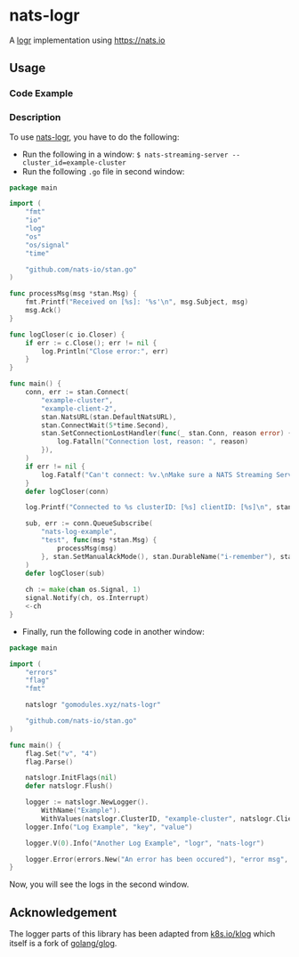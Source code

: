 # nats-logr
A [logr](https://github.com/go-logr/logr) implementation using https://nats.io

Usage
---

### Code Example


### Description

To use [nats-logr](https://github.com/gomodules/nats-logr), you have to do the following:

- Run the following in a window:
	```$ nats-streaming-server --cluster_id=example-cluster```
- Run the following `.go` file in second window:
```go
package main

import (
	"fmt"
	"io"
	"log"
	"os"
	"os/signal"
	"time"

	"github.com/nats-io/stan.go"
)

func processMsg(msg *stan.Msg) {
	fmt.Printf("Received on [%s]: '%s'\n", msg.Subject, msg)
	msg.Ack()
}

func logCloser(c io.Closer) {
	if err := c.Close(); err != nil {
		log.Println("Close error:", err)
	}
}

func main() {
	conn, err := stan.Connect(
		"example-cluster",
		"example-client-2",
		stan.NatsURL(stan.DefaultNatsURL),
		stan.ConnectWait(5*time.Second),
		stan.SetConnectionLostHandler(func(_ stan.Conn, reason error) {
			log.Fatalln("Connection lost, reason: ", reason)
		}),
	)
	if err != nil {
		log.Fatalf("Can't connect: %v.\nMake sure a NATS Streaming Server is running at: %s", err, stan.DefaultNatsURL)
	}
	defer logCloser(conn)

	log.Printf("Connected to %s clusterID: [%s] clientID: [%s]\n", stan.DefaultNatsURL, "example-cluster", "example-client-2")

	sub, err := conn.QueueSubscribe(
		"nats-log-example",
		"test", func(msg *stan.Msg) {
			processMsg(msg)
		}, stan.SetManualAckMode(), stan.DurableName("i-remember"), stan.DeliverAllAvailable(), stan.AckWait(time.Second),
	)
	defer logCloser(sub)
	
	ch := make(chan os.Signal, 1)
	signal.Notify(ch, os.Interrupt)
	<-ch
}

```
- Finally, run the following code in another window: 
```go
package main

import (
	"errors"
	"flag"
	"fmt"

	natslogr "gomodules.xyz/nats-logr"

	"github.com/nats-io/stan.go"
)

func main() {
	flag.Set("v", "4")
	flag.Parse()

	natslogr.InitFlags(nil)
	defer natslogr.Flush()

	logger := natslogr.NewLogger().
		WithName("Example").
		WithValues(natslogr.ClusterID, "example-cluster", natslogr.ClientID, "example-client", natslogr.NatsURL, stan.DefaultNatsURL, natslogr.ConnectWait, 5, natslogr.Subject, "nats-log-example")
	logger.Info("Log Example", "key", "value")

	logger.V(0).Info("Another Log Example", "logr", "nats-logr")

	logger.Error(errors.New("An error has been occured"), "error msg", "logr", "nats-logr")
}

```

Now, you will see the logs in the second window.

## Acknowledgement
The logger parts of this library has been adapted from [k8s.io/klog](https://github.com/kubernetes/klog) which itself is a fork of [golang/glog](https://github.com/golang/glog).
